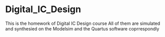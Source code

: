 # Digital_IC_Design

This is the homework of Digital IC Design course
All of them are simulated and synthesied on the Modelsim and the Quartus software coprrespondly
